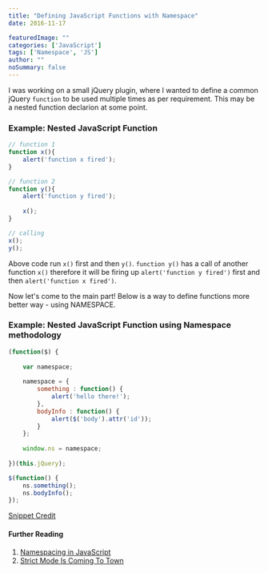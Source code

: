 ```yaml
---
title: "Defining JavaScript Functions with Namespace"
date: 2016-11-17

featuredImage: ""
categories: ['JavaScript']
tags: ['Namespace', 'JS']
author: ""
noSummary: false
---
```


<!--more-->

I was working on a small jQuery plugin, where I wanted to define a common jQuery `function` to be used multiple times as per requirement. This may be a nested function declarion at some point.

### Example: Nested JavaScript Function
~~~ javascript
// function 1
function x(){
	alert('function x fired');
}

// function 2
function y(){
	alert('function y fired');
    
    x();
}

// calling
x();
y();
~~~
Above code run `x()` first and then `y()`. `function y()` has a call of another function `x()` therefore it will be firing up `alert('function y fired')` first and then `alert('function x fired')`.

Now let's come to the main part! Below is a way to define functions more better way - using NAMESPACE.

### Example: Nested JavaScript Function using Namespace methodology
~~~ javascript
(function($) {
    
    var namespace;
    
    namespace = {
        something : function() {
            alert('hello there!');
        },
        bodyInfo : function() {
            alert($('body').attr('id'));
        }
    };
    
    window.ns = namespace;
    
})(this.jQuery);

$(function() {
    ns.something();
    ns.bodyInfo();
});
~~~

[Snippet Credit](http://www.sitepoint.com/community/t/jquery-calling-function-from-other-script/8006/4)

#### Further Reading
1. [Namespacing in JavaScript](https://javascriptweblog.wordpress.com/2010/12/07/namespacing-in-javascript/)
2. [Strict Mode Is Coming To Town](http://yuiblog.com/blog/2010/12/14/strict-mode-is-coming-to-town/)